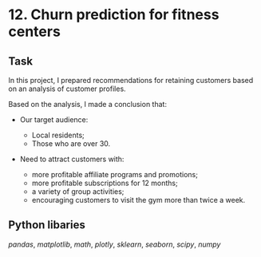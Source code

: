 # 12. Churn prediction for fitness centers

## Task

In this project, I prepared recommendations for retaining customers based on an analysis of customer profiles.

Based on the analysis, I made a conclusion that:
- Our target audience:
    - Local residents;
    - Those who are over 30.

- Need to attract customers with:
    - more profitable affiliate programs and promotions;
    - more profitable subscriptions for 12 months;
    - a variety of group activities;
    - encouraging customers to visit the gym more than twice a week.

## Python libaries
*pandas*, *matplotlib*, *math*, *plotly*, *sklearn*, *seaborn*, *scipy*, *numpy*
